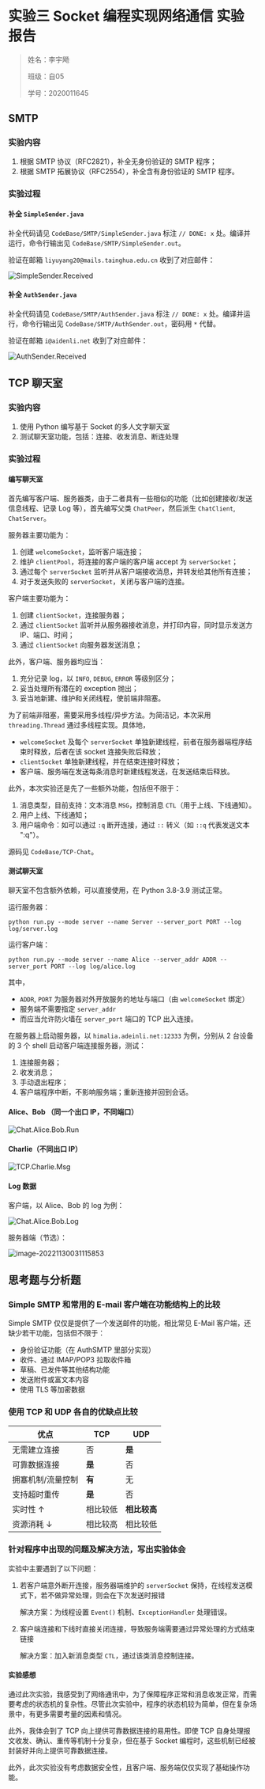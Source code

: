# 实验三 Socket 编程实现网络通信 实验报告

> 姓名：李宇飏
>
> 班级：自05
>
> 学号：2020011645

## SMTP

### 实验内容

1. 根据 SMTP 协议（RFC2821），补全无身份验证的 SMTP 程序；
2. 根据 SMTP 拓展协议（RFC2554），补全含有身份验证的 SMTP 程序。

### 实验过程

#### 补全 `SimpleSender.java`

补全代码请见 `CodeBase/SMTP/SimpleSender.java` 标注 `// DONE: x` 处。编译并运行，命令行输出见 `CodeBase/SMTP/SimpleSender.out`。

验证在邮箱 `liyuyang20@mails.tainghua.edu.cn` 收到了对应邮件：

![SimpleSender.Received](assets\SimpleSender.Received.png)

#### 补全 `AuthSender.java`

补全代码请见 `CodeBase/SMTP/AuthSender.java` 标注 `// DONE: x` 处。编译并运行，命令行输出见 `CodeBase/SMTP/AuthSender.out`，密码用 `*` 代替。

验证在邮箱 `i@aidenli.net` 收到了对应邮件：

![AuthSender.Received](assets\AuthSender.Received.png)

## TCP 聊天室

### 实验内容

1. 使用 Python 编写基于 Socket 的多人文字聊天室
2. 测试聊天室功能，包括：连接、收发消息、断连处理

### 实验过程

#### 编写聊天室

首先编写客户端、服务器类，由于二者具有一些相似的功能（比如创建接收/发送信息线程、记录 Log 等），首先编写父类 `ChatPeer`，然后派生 `ChatClient`, `ChatServer`。

服务器主要功能为：

1. 创建 `welcomeSocket`，监听客户端连接；
2. 维护 `clientPool`，将连接的客户端的客户端 accept 为 `serverSocket`；
3. 通过每个 `serverSocket` 监听并从客户端接收消息，并转发给其他所有连接；
4. 对于发送失败的 `serverSocket`，关闭与客户端的连接。

客户端主要功能为：

1. 创建 `clientSocket`，连接服务器；
2. 通过 `clientSocket` 监听并从服务器接收消息，并打印内容，同时显示发送方 IP、端口、时间；
3. 通过 `clientSocket` 向服务器发送消息；

此外，客户端、服务器均应当：

1. 充分记录 log，以 `INFO`, `DEBUG`, `ERROR` 等级别区分；
2. 妥当处理所有潜在的 exception 抛出；
3. 妥当地新建、维护和关闭线程，使前端非阻塞。

为了前端非阻塞，需要采用多线程/异步方法。为简洁记，本次采用 `threading.Thread` 通过多线程实现。具体地，

- `welcomeSocket` 及每个 `serverSocket` 单独新建线程，前者在服务器端程序结束时释放，后者在该 socket 连接失败后释放；
- `clientSocket` 单独新建线程，并在结束连接时释放；
- 客户端、服务端在发送每条消息时新建线程发送，在发送结束后释放。

此外，本次实验还是先了一些额外功能，包括但不限于：

1. 消息类型，目前支持：文本消息 `MSG`，控制消息 `CTL`（用于上线、下线通知）。
2. 用户上线、下线通知；
3. 用户端命令：如可以通过 `:q` 断开连接，通过 `::` 转义（如 `::q` 代表发送文本 ":q"）。

源码见 `CodeBase/TCP-Chat`。

#### 测试聊天室

聊天室不包含额外依赖，可以直接使用，在 Python 3.8-3.9 测试正常。

运行服务器：

```shell
python run.py --mode server --name Server --server_port PORT --log log/server.log
```

运行客户端：

```shell
python run.py --mode server --name Alice --server_addr ADDR --server_port PORT --log log/alice.log
```

其中，

- `ADDR`, `PORT` 为服务器对外开放服务的地址与端口（由 `welcomeSocket` 绑定）
- 服务端不需要指定 `server_addr`
- 而应当允许防火墙在 `server_port` 端口的 TCP 出入连接。

在服务器上启动服务器，以 `himalia.adeinli.net:12333` 为例，分别从 2 台设备的 3 个 shell 启动客户端连接服务器，测试：

1. 连接服务器；
2. 收发消息；
3. 手动退出程序；
4. 客户端程序中断，不影响服务端；重新连接并回到会话。

#### Alice、Bob （同一个出口 IP，不同端口）

![Chat.Alice.Bob.Run](assets\Chat.Alice.Bob.Run.png)

#### Charlie（不同出口 IP）

![TCP.Charlie.Msg](assets\TCP.Charlie.Msg.png)

#### Log 数据

客户端，以 Alice、Bob 的 log 为例：

![Chat.Alice.Bob.Log](assets\Chat.Alice.Bob.Log.png)

服务器端（节选）：

![image-20221130031115853](assets\Chat.Server.Log.png)

## 思考题与分析题

### Simple SMTP 和常用的 E-mail 客户端在功能结构上的比较

Simple SMTP 仅仅是提供了一个发送邮件的功能，相比常见 E-Mail 客户端，还缺少若干功能，包括但不限于：

- 身份验证功能（在 AuthSMTP 里部分实现）
- 收件、通过 IMAP/POP3 拉取收件箱
- 草稿、已发件等其他结构功能
- 发送附件或富文本内容
- 使用 TLS 等加密数据

### 使用 TCP 和 UDP 各自的优缺点比较

| 优点                  | TCP      | UDP          |
| --------------------- | -------- | ------------ |
| 无需建立连接          | 否       | **是**       |
| 可靠数据连接          | **是**   | 否           |
| 拥塞机制/流量控制     | **有**   | 无           |
| 支持超时重传          | **是**   | 否           |
| 实时性 $\uparrow$     | 相比较低 | **相比较高** |
| 资源消耗 $\downarrow$ | 相比较高 | 相比较低     |

### 针对程序中出现的问题及解决方法，写出实验体会

实验中主要遇到了以下问题：

1. 若客户端意外断开连接，服务器端维护的 `serverSocket` 保持，在线程发送模式下，若不做异常处理，则会在下次发送时报错

   解决方案：为线程设置 `Event()` 机制、`ExceptionHandler` 处理错误。

2. 客户端连接和下线时直接关闭连接，导致服务端需要通过异常处理的方式结束链接

   解决方案：加入新消息类型 `CTL`，通过该类消息控制连接。

#### 实验感想

通过此次实验，我感受到了网络通讯中，为了保障程序正常和消息收发正常，而需要考虑的状态机的复杂性。尽管此次实验中，程序的状态机较为简单，但在复杂场景中，有更多需要考量的因素和情况。

此外，我体会到了 TCP 向上提供可靠数据连接的易用性。即使 TCP 自身处理报文收发、确认、重传等机制十分复杂，但在基于 Socket 编程时，这些机制已经被封装好并向上提供可靠数据连接。

此外，此次实验没有考虑数据安全性，且客户端、服务端仅仅实现了基础操作功能。

